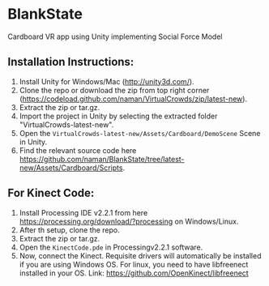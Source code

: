 # BlankState
Cardboard VR app using Unity implementing Social Force Model

Installation Instructions:
----------------------------

1. Install Unity for Windows/Mac (http://unity3d.com/).
2. Clone the repo or download the zip from top right corner (https://codeload.github.com/naman/VirtualCrowds/zip/latest-new).
3. Extract the zip or tar.gz.
4. Import the project in Unity by selecting the extracted folder "VirtualCrowds-latest-new".
5. Open the `VirtualCrowds-latest-new/Assets/Cardboard/DemoScene` Scene in Unity.
6. Find the relevant source code here https://github.com/naman/BlankState/tree/latest-new/Assets/Cardboard/Scripts.

For Kinect Code:
------------------

1. Install Processing IDE v2.2.1 from here https://processing.org/download/?processing on Windows/Linux.
2. After th setup, clone the repo.
3. Extract the zip or tar.gz.
4. Open the `KinectCode.pde` in Processingv2.2.1 software.
5. Now, connect the Kinect. Requisite drivers will automatically be installed if you are using Windows OS. For linux, you need to have libfreenect installed in your OS. Link: https://github.com/OpenKinect/libfreenect 

